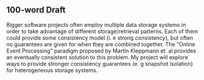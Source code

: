 ## 100-word Draft

Bigger software projects often employ multiple data storage systems in order to take advantage of different storage/retrieval patterns. Each of them could provide some consistency model (i. e strong consistency), but often no guarantees are given for when they are combined together. The "Online Event Processing" paradigm proposed by Martin Kleppmann et. al provides an eventually consistent solution to this problem. My project will explore ways to provide stronger consistency guarantees (e. g snapshot isolation) for heterogeneous storage systems.
